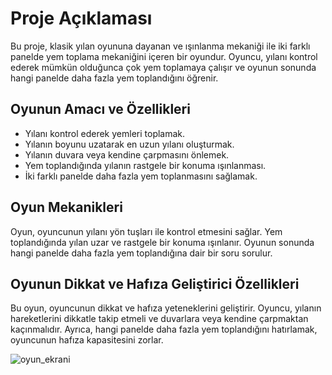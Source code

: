 # Proje Açıklaması
Bu proje, klasik yılan oyununa dayanan ve ışınlanma mekaniği ile iki farklı panelde yem toplama mekaniğini içeren bir oyundur. Oyuncu, yılanı kontrol ederek mümkün olduğunca çok yem toplamaya çalışır ve oyunun sonunda hangi panelde daha fazla yem toplandığını öğrenir.

## Oyunun Amacı ve Özellikleri
- Yılanı kontrol ederek yemleri toplamak.
- Yılanın boyunu uzatarak en uzun yılanı oluşturmak.
- Yılanın duvara veya kendine çarpmasını önlemek.
- Yem toplandığında yılanın rastgele bir konuma ışınlanması.
- İki farklı panelde daha fazla yem toplanmasını sağlamak.

## Oyun Mekanikleri
Oyun, oyuncunun yılanı yön tuşları ile kontrol etmesini sağlar. Yem toplandığında yılan uzar ve rastgele bir konuma ışınlanır. Oyunun sonunda hangi panelde daha fazla yem toplandığına dair bir soru sorulur.

## Oyunun Dikkat ve Hafıza Geliştirici Özellikleri
Bu oyun, oyuncunun dikkat ve hafıza yeteneklerini geliştirir. Oyuncu, yılanın hareketlerini dikkatle takip etmeli ve duvarlara veya kendine çarpmaktan kaçınmalıdır. Ayrıca, hangi panelde daha fazla yem toplandığını hatırlamak, oyuncunun hafıza kapasitesini zorlar.

![oyun_ekrani](https://github.com/furkanak47/unity_y-lan/assets/148468950/a56d16fa-1d79-40e1-b86a-02fdc8ba054a)
